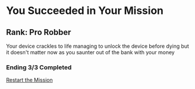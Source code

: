 # You Succeeded in Your Mission
## Rank: Pro Robber

Your device crackles to life managing to unlock the device before dying but it doesn't matter now as you saunter out of the bank with your money

### Ending 3/3 Completed

[Restart the Mission](./_start-here.md)